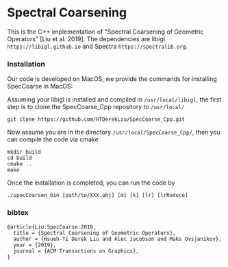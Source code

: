 # Spectral Coarsening
This is the C++ implementation of "Spectral Coarsening of Geometric Operators" [Liu et al. 2019]. The dependencies are libigl ```https://libigl.github.io``` and Spectra ```https://spectralib.org```.

### Installation
Our code is developed on MacOS, we provide the commands for installing SpecCoarse in MacOS: 

Assuming your libigl is installed and compiled in `/usr/local/libigl`, the first step is to clone the SpecCoarse_Cpp repository to `/usr/local/`
```
git clone https://github.com/HTDerekLiu/SpecCoarse_Cpp.git
```

Now assume you are in the directory `/usr/local/SpecCoarse_Cpp/`, then you can compile the code via cmake
```
mkdir build
cd build
cmake ..
make
```

Once the installation is completed, you can run the code by
```
./specCoarsen_bin [path/to/XXX.obj] [m] [k] [lr] [lrReduce]
```


### bibtex
```
@article{Liu:SpecCoarse:2019,
  title = {Spectral Coarsening of Geometric Operators},
  author = {Hsueh-Ti Derek Liu and Alec Jacobson and Maks Ovsjanikov},
  year = {2019},
  journal = {ACM Transactions on Graphics}, 
}
```
